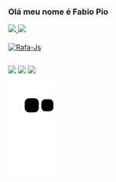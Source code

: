 ### Olá meu nome é Fabio Pio

 <div>
  <a href="https://github.com/fabiomendespio">
  <img height="180em" src="https://github-readme-stats.vercel.app/api?username=fabiomendespio&show_icons=true&theme=dracula&include_all_commits=true&count_private=true"/>
  <img height="180em" src="https://github-readme-stats.vercel.app/api/top-langs/?username=rafaballerini&layout=compact&langs_count=7&theme=dracula"/>
</div>
<div style="display: inline_block"><br>
  <img align="center" alt="Rafa-Js" height="30" width="40" img src="https://cdn.jsdelivr.net/gh/devicons/devicon/icons/java/java-original-wordmark.svg">
</div>
  
  ##
 
<div> 

  <a href="https://instagram.com/fabio_pio_danunzio" target="_blank"><img src="https://img.shields.io/badge/-Instagram-%23E4405F?style=for-the-badge&logo=instagram&logoColor=white" target="_blank"></a>
  <a href = "mailto:fabiomendespio@gmail.com"><img src="https://img.shields.io/badge/-Gmail-%23333?style=for-the-badge&logo=gmail&logoColor=white" target="_blank"></a>
  <a href="https://www.linkedin.com/in/abio-pio-904b90186" target="_blank"><img src="https://img.shields.io/badge/-LinkedIn-%230077B5?style=for-the-badge&logo=linkedin&logoColor=white" target="_blank"></a> 
 
  ![Snake animation](https://github.com/rafaballerini/rafaballerini/blob/output/github-contribution-grid-snake.svg)
 
</div>
